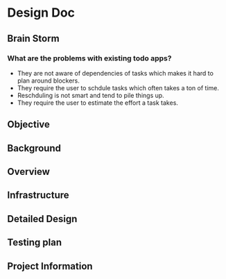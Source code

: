 # Design Doc

## Brain Storm

### What are the problems with existing todo apps?

* They are not aware of dependencies of tasks which makes it hard to plan around blockers.
* They require the user to schdule tasks which often takes a ton of time.
* Reschduling is not smart and tend to pile things up.
* They require the user to estimate the effort a task takes.

## Objective

## Background

## Overview

## Infrastructure

## Detailed Design

## Testing plan

## Project Information


